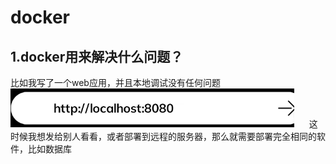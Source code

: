 # docker

## 1.docker用来解决什么问题？
比如我写了一个web应用，并且本地调试没有任何问题
![web网站](assets\web应用.png)
&nbsp;&nbsp;&nbsp;&nbsp;&nbsp;这时候我想发给别人看看，或者部署到远程的服务器，那么就需要部署完全相同的软件，比如数据库